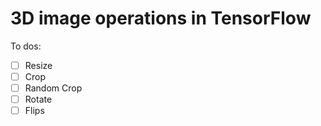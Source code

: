 # 3D image operations in TensorFlow

To dos:

- [ ] Resize
- [ ] Crop
- [ ] Random Crop
- [ ] Rotate 
- [ ] Flips
